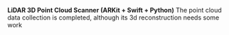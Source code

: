 **LiDAR 3D Point Cloud Scanner (ARKit + Swift + Python)**
The point cloud data collection is completed, although its 3d reconstruction needs some work
